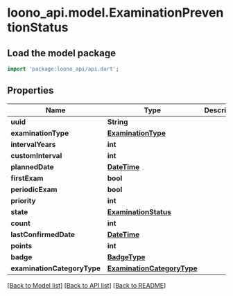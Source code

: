 # loono_api.model.ExaminationPreventionStatus

## Load the model package
```dart
import 'package:loono_api/api.dart';
```

## Properties
Name | Type | Description | Notes
------------ | ------------- | ------------- | -------------
**uuid** | **String** |  | [optional] 
**examinationType** | [**ExaminationType**](ExaminationType.md) |  | 
**intervalYears** | **int** |  | 
**customInterval** | **int** |  | [optional] 
**plannedDate** | [**DateTime**](DateTime.md) |  | [optional] 
**firstExam** | **bool** |  | 
**periodicExam** | **bool** |  | [optional] 
**priority** | **int** |  | 
**state** | [**ExaminationStatus**](ExaminationStatus.md) |  | 
**count** | **int** |  | 
**lastConfirmedDate** | [**DateTime**](DateTime.md) |  | [optional] 
**points** | **int** |  | 
**badge** | [**BadgeType**](BadgeType.md) |  | 
**examinationCategoryType** | [**ExaminationCategoryType**](ExaminationCategoryType.md) |  | [optional] 

[[Back to Model list]](../README.md#documentation-for-models) [[Back to API list]](../README.md#documentation-for-api-endpoints) [[Back to README]](../README.md)


